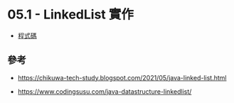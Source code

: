 # 05.1 - LinkedList 實作
* [程式碼]()

## 參考
* https://chikuwa-tech-study.blogspot.com/2021/05/java-linked-list.html

* https://www.codingsusu.com/java-datastructure-linkedlist/